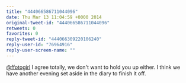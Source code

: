 ```yaml
---
title: "444066586711044096"
date: Thu Mar 13 11:04:59 +0000 2014
original-tweet-id: "444066586711044096"
retweets: 0
favorites: 0
reply-tweet-id: "444066309220106240"
reply-user-id: "76964916"
reply-user-screen-name: ""
---
```

<a href="https://twitter.com/ffotogirl">@ffotogirl</a> I agree totally, we don't want to hold you up either. I think we have another evening set aside in the diary to finish it off.
